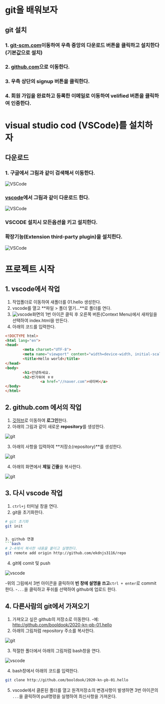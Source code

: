 # git을 배워보자
## git 설치
### 1. [git-scm.com](http://git-scm.com)이동하여 우측 중앙의 다운로드 버튼을 클릭하고 설치한다(기본값으로 설치)
### 2. [github.com](http://github.com)으로 이동한다.
### 3. 우측 상단의 **signup** 버튼을 클릭한다.
### 4. 회원 가입을 완료하고 등록한 이메일로 이동하여 velified 버튼을 클릭하여 인증한다.

# visual studio cod (VSCode)를 설치하자
## 다운로드
### 1. 구글에서 그림과 같이 검색해서 이동한다.
![VSCode](./img/c01.jpg)

### [vscode](https://code.visualstudio.com/download)에서 그림과 같이 다운로드 한다.
![VSCode](./img/c02.jpg)

### VSCODE 설치시 모든옵션을 키고 설치한다.

### 확장기능(Extension third-party plugin)을 설치한다.

![VSCode](./img/c09.jpg)

# 프로젝트 시작
## 1. vscode에서 작업
1. 작업폴더로 이동하여 새폴더를 01.hello 생성한다.
2. vscode를 열고 **파일 > 폴더 열기...**로 폴더를 연다.
3. ![vscode](./img/c03.jpg)화면의 1번 아이콘 클릭 후 오른쪽 버튼(Context Menu)에서 새파일을 선택하여 index.html을 만든다.
4. 아래의 코드를 입력한다.
```html
<!DOCTYPE html>
<html lang="en">
<head>
		<meta charset="UTF-8">
		<meta name="viewport" content="width=device-width, initial-scale=1.0">
		<title>Hello world</title>
</head>
<body>
		<h1>안녕하세요.
		<h2>반가워여 ㅎㅎ
				<a href="//naver.com">네이버</a>
</body>
</html>
````

## 2. github.com 에서의 작업
1. [깃허브](http://github.com)로 이동하여 **로그인**한다.
2. 아래의 그림과 같이 새로운 **repository**를 생성한다.

![git](./img/c04.jpg)

3. 아래의 사항을 입력하여 **저장소(repository)**를 생성한다.

![git](./img/c05.jpg)

4. 아래의 화면에서 **제일 긴줄**을 복사한다.

![git](./img/c06.jpg)

## 3. 다시 vscode 작업
1. ```ctrl+j``` 터미널 창을 연다.
2. git을 초기화한다.
```bash
# git 초기화
git init


3. github 연결
```bash
# 2-4에서 복사한 내용을 붙이고 실행한다.
git remote add origin http://github.com/ekdnjs3116/repo
```

4. git에 comit 및 push

![vscode](./img/c03.jpg)

-위의 그림에서 3번 아이콘을 클릭하여 **빈 창에 설명을 쓰고**```ctrl + enter```로 commit한다.
-```...```을 클릭하고 푸쉬를 선택하여 github에 업로드 한다.


## 4. 다른사람의 git에서 가져오기
1. 가져오고 싶은 github의 저장소로 이동한다.
-예: http://github.com/booldook/2020-kn-pb-01.hello
2. 아래의 그림처럼 repository 주소를 복사한다.

![git](./img/c07.jpg)

3. 적절한 폴더에서 아래의 그림처럼 bash창을 연다.

![vscode](./img/c08.jpg)

4. bash창에서 아래의 코드를 입력한다.
```bash
git clone http://github.com/booldook/2020-kn-pb-01.hello
```

5. vscode에서 클론된 폴더를 열고 원격저장소의 변경사항이 발생하면 3번 아이콘의 ```...```을 클릭하여 pull명령을 실행하여 최신사항을 가져온다. 